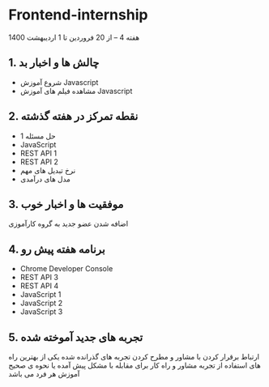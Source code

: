 # Frontend-internship

هفته  4 – از 20 فروردین  تا 1 اردیبهشت 1400

## 1. چالش ها و اخبار بد

* شروع آموزش Javascript 
* مشاهده فیلم های آموزش Javascript


## 2. نقطه تمرکز در هفته گذشته 


* حل مسئله 1 
* JavaScript 
* REST API 1 
* REST API 2 
* نرخ تبدیل های مهم 
*  مدل های درآمدی 


## 3. موفقیت ها و اخبار خوب

اضافه شدن عضو جدید به گروه کارآموزی

## 4. برنامه هفته پیش رو

* Chrome Developer Console
* REST API 3 
* REST API 4 
* JavaScript 1 
* JavaScript 2 
* JavaScript 3

## 5. تجربه های جدید آموخته شده

ارتباط برقرار کردن با مشاور و مطرح کردن تجربه های گذرانده شده یکی از بهترین راه های استفاده از تجربه مشاور و راه کار برای مقابله با مشکل پیش آمده یا نحوه ی صحیح آموزش هر فرد می باشد

